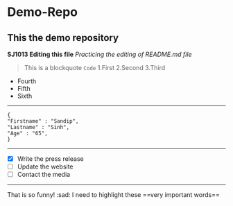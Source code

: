 # Demo-Repo
## This the demo repository
**SJ1013 Editing this file**
*Practicing the editing of README.md file*
>This is a blockquote
`Code`
1.First
2.Second
3.Third
- Fourth
- Fifth
- Sixth
----------------
```
{
"Firstname" : "Sandip",
"Lastname" : "Sinh",
"Age" : "65",
}
```
----------------
[^1]: This is the footnote.
~~The world is flat.~~
- [x] Write the press release
- [ ] Update the website
- [ ] Contact the media
----------------
That is so funny! :sad:
I need to highlight these ==very important words==

